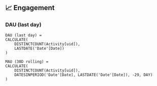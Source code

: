 ## 📈 Engagement

### DAU (last day)
```DAX
DAU (last day) =
CALCULATE(
    DISTINCTCOUNT(Activity[uid]),
    LASTDATE('Date'[Date])
)

MAU (30D rolling) =
CALCULATE(
    DISTINCTCOUNT(Activity[uid]),
    DATESINPERIOD('Date'[Date], LASTDATE('Date'[Date]), -29, DAY)
)
